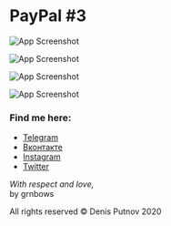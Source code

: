 # PayPal #3

![App Screenshot](http://i.piccy.info/i9/e173e7c0c77533b0608114bbf3c8151f/1603713177/32392/1391381/1.jpg)

![App Screenshot](http://i.piccy.info/i9/675322e1affc59cac56be2cb5266040e/1603713251/49434/1391381/2.jpg)

![App Screenshot](http://i.piccy.info/i9/d30c2fd7f033385219c01bf24736fb16/1603713275/47139/1391381/3.jpg)

![App Screenshot](http://i.piccy.info/i9/4d9434eef1acffdeb7263d8306a938c6/1603713295/47665/1391381/4.jpg)

### Find me here:

* [Telegram](https://t.me/grnbows) </br>
* [Вконтакте](https://vk.com/grnbows) </br>
* [Instagram](https://www.instagram.com/grnbows) </br>
* [Twitter](https://twitter.com/grnbows) </br>

<i>With respect and love,</i></br> by grnbows

All rights reserved © Denis Putnov 2020